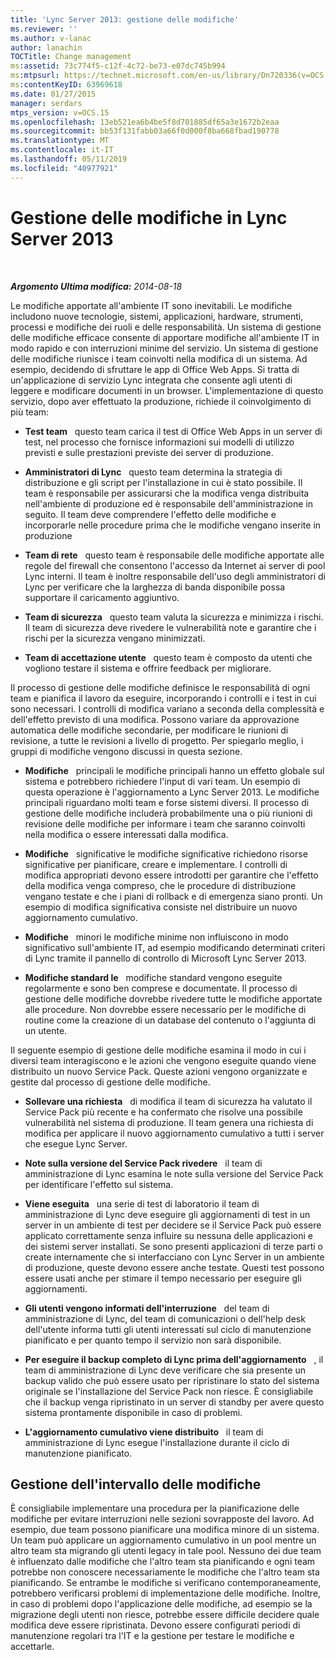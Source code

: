 ```yaml
---
title: 'Lync Server 2013: gestione delle modifiche'
ms.reviewer: ''
ms.author: v-lanac
author: lanachin
TOCTitle: Change management
ms:assetid: 73c774f5-c12f-4c72-be73-e07dc745b994
ms:mtpsurl: https://technet.microsoft.com/en-us/library/Dn720336(v=OCS.15)
ms:contentKeyID: 63969618
ms.date: 01/27/2015
manager: serdars
mtps_version: v=OCS.15
ms.openlocfilehash: 13eb521ea6b4be5f8d701885df65a3e1672b2eaa
ms.sourcegitcommit: bb53f131fabb03a66f0d000f8ba668fbad190778
ms.translationtype: MT
ms.contentlocale: it-IT
ms.lasthandoff: 05/11/2019
ms.locfileid: "40977921"
---
```

<div data-xmlns="http://www.w3.org/1999/xhtml">

<div class="topic" data-xmlns="http://www.w3.org/1999/xhtml" data-msxsl="urn:schemas-microsoft-com:xslt" data-cs="http://msdn.microsoft.com/en-us/">

<div data-asp="http://msdn2.microsoft.com/asp">

# <a name="change-management-in-lync-server-2013"></a>Gestione delle modifiche in Lync Server 2013

</div>

<div id="mainSection">

<div id="mainBody">

<span> </span>

_**Argomento Ultima modifica:** 2014-08-18_

Le modifiche apportate all'ambiente IT sono inevitabili. Le modifiche includono nuove tecnologie, sistemi, applicazioni, hardware, strumenti, processi e modifiche dei ruoli e delle responsabilità. Un sistema di gestione delle modifiche efficace consente di apportare modifiche all'ambiente IT in modo rapido e con interruzioni minime del servizio. Un sistema di gestione delle modifiche riunisce i team coinvolti nella modifica di un sistema. Ad esempio, decidendo di sfruttare le app di Office Web Apps. Si tratta di un'applicazione di servizio Lync integrata che consente agli utenti di leggere e modificare documenti in un browser. L'implementazione di questo servizio, dopo aver effettuato la produzione, richiede il coinvolgimento di più team:

  - **Test team**   questo team carica il test di Office Web Apps in un server di test, nel processo che fornisce informazioni sui modelli di utilizzo previsti e sulle prestazioni previste dei server di produzione.

  - **Amministratori di Lync**   questo team determina la strategia di distribuzione e gli script per l'installazione in cui è stato possibile. Il team è responsabile per assicurarsi che la modifica venga distribuita nell'ambiente di produzione ed è responsabile dell'amministrazione in seguito. Il team deve comprendere l'effetto delle modifiche e incorporarle nelle procedure prima che le modifiche vengano inserite in produzione

  - **Team di rete**   questo team è responsabile delle modifiche apportate alle regole del firewall che consentono l'accesso da Internet ai server di pool Lync interni. Il team è inoltre responsabile dell'uso degli amministratori di Lync per verificare che la larghezza di banda disponibile possa supportare il caricamento aggiuntivo.

  - **Team di sicurezza**   questo team valuta la sicurezza e minimizza i rischi. Il team di sicurezza deve rivedere le vulnerabilità note e garantire che i rischi per la sicurezza vengano minimizzati.

  - **Team di accettazione utente**   questo team è composto da utenti che vogliono testare il sistema e offrire feedback per migliorare.

Il processo di gestione delle modifiche definisce le responsabilità di ogni team e pianifica il lavoro da eseguire, incorporando i controlli e i test in cui sono necessari. I controlli di modifica variano a seconda della complessità e dell'effetto previsto di una modifica. Possono variare da approvazione automatica delle modifiche secondarie, per modificare le riunioni di revisione, a tutte le revisioni a livello di progetto. Per spiegarlo meglio, i gruppi di modifiche vengono discussi in questa sezione.

  - **Modifiche**   principali le modifiche principali hanno un effetto globale sul sistema e potrebbero richiedere l'input di vari team. Un esempio di questa operazione è l'aggiornamento a Lync Server 2013. Le modifiche principali riguardano molti team e forse sistemi diversi. Il processo di gestione delle modifiche includerà probabilmente una o più riunioni di revisione delle modifiche per informare i team che saranno coinvolti nella modifica o essere interessati dalla modifica.

  - **Modifiche**   significative le modifiche significative richiedono risorse significative per pianificare, creare e implementare. I controlli di modifica appropriati devono essere introdotti per garantire che l'effetto della modifica venga compreso, che le procedure di distribuzione vengano testate e che i piani di rollback e di emergenza siano pronti. Un esempio di modifica significativa consiste nel distribuire un nuovo aggiornamento cumulativo.

  - **Modifiche**   minori le modifiche minime non influiscono in modo significativo sull'ambiente IT, ad esempio modificando determinati criteri di Lync tramite il pannello di controllo di Microsoft Lync Server 2013.

  - **Modifiche standard le**   modifiche standard vengono eseguite regolarmente e sono ben comprese e documentate. Il processo di gestione delle modifiche dovrebbe rivedere tutte le modifiche apportate alle procedure. Non dovrebbe essere necessario per le modifiche di routine come la creazione di un database del contenuto o l'aggiunta di un utente.

Il seguente esempio di gestione delle modifiche esamina il modo in cui i diversi team interagiscono e le azioni che vengono eseguite quando viene distribuito un nuovo Service Pack. Queste azioni vengono organizzate e gestite dal processo di gestione delle modifiche.

  - **Sollevare una richiesta**   di modifica il team di sicurezza ha valutato il Service Pack più recente e ha confermato che risolve una possibile vulnerabilità nel sistema di produzione. Il team genera una richiesta di modifica per applicare il nuovo aggiornamento cumulativo a tutti i server che esegue Lync Server.

  - **Note sulla versione del Service Pack rivedere**   il team di amministrazione di Lync esamina le note sulla versione del Service Pack per identificare l'effetto sul sistema.

  - **Viene eseguita**   una serie di test di laboratorio il team di amministrazione di Lync deve eseguire gli aggiornamenti di test in un server in un ambiente di test per decidere se il Service Pack può essere applicato correttamente senza influire su nessuna delle applicazioni e dei sistemi server installati. Se sono presenti applicazioni di terze parti o create internamente che si interfacciano con Lync Server in un ambiente di produzione, queste devono essere anche testate. Questi test possono essere usati anche per stimare il tempo necessario per eseguire gli aggiornamenti.

  - **Gli utenti vengono informati dell'interruzione**   del team di amministrazione di Lync, del team di comunicazioni o dell'help desk dell'utente informa tutti gli utenti interessati sul ciclo di manutenzione pianificato e per quanto tempo il servizio non sarà disponibile.

  - **Per eseguire il backup completo di Lync prima dell'aggiornamento**   , il team di amministrazione di Lync deve verificare che sia presente un backup valido che può essere usato per ripristinare lo stato del sistema originale se l'installazione del Service Pack non riesce. È consigliabile che il backup venga ripristinato in un server di standby per avere questo sistema prontamente disponibile in caso di problemi.

  - **L'aggiornamento cumulativo viene distribuito**   il team di amministrazione di Lync esegue l'installazione durante il ciclo di manutenzione pianificato.

<div>

## <a name="managing-the-timing-of-changes"></a>Gestione dell'intervallo delle modifiche

È consigliabile implementare una procedura per la pianificazione delle modifiche per evitare interruzioni nelle sezioni sovrapposte del lavoro. Ad esempio, due team possono pianificare una modifica minore di un sistema. Un team può applicare un aggiornamento cumulativo in un pool mentre un altro team sta migrando gli utenti legacy in tale pool. Nessuno dei due team è influenzato dalle modifiche che l'altro team sta pianificando e ogni team potrebbe non conoscere necessariamente le modifiche che l'altro team sta pianificando. Se entrambe le modifiche si verificano contemporaneamente, potrebbero verificarsi problemi di implementazione delle modifiche. Inoltre, in caso di problemi dopo l'applicazione delle modifiche, ad esempio se la migrazione degli utenti non riesce, potrebbe essere difficile decidere quale modifica deve essere ripristinata. Devono essere configurati periodi di manutenzione regolari tra l'IT e la gestione per testare le modifiche e accettarle.

</div>

</div>

<span> </span>

</div>

</div>

</div>

